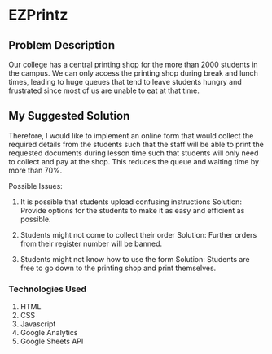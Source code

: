 # EZPrintz

## Problem Description
Our college has a central printing shop for the more than 2000 students in the campus. We can only access the printing shop during break and lunch times, leading to huge queues that tend to leave students hungry and frustrated since most of us are unable to eat at that time. 

## My Suggested Solution
Therefore, I would like to implement an online form that would collect the required details from the students such that the staff will be able to print the requested documents during lesson time such that students will only need to collect and pay at the shop. This reduces the queue and waiting time by more than 70%. 

Possible Issues:

1. It is possible that students upload confusing instructions
    Solution: Provide options for the students to make it as easy and efficient as possible.

2. Students might not come to collect their order
    Solution: Further orders from their register number will be banned.

3. Students might not know how to use the form
    Solution: Students are free to go down to the printing shop and print themselves.

### Technologies Used
1) HTML
2) CSS
3) Javascript
4) Google Analytics
5) Google Sheets API


